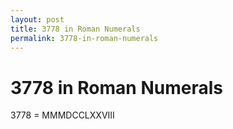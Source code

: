 ```yaml
---
layout: post
title: 3778 in Roman Numerals
permalink: 3778-in-roman-numerals
---
```


# 3778 in Roman Numerals

3778 = MMMDCCLXXVIII
